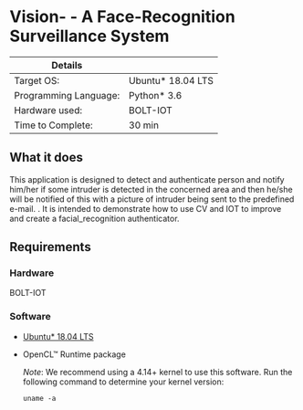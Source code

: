 
# Vision- - A Face-Recognition Surveillance System

| Details               |                    |
|-----------------------|---------------     |
| Target OS:            |  Ubuntu\* 18.04 LTS|
| Programming Language: |  Python* 3.6       |
| Hardware used:        |  BOLT-IOT          |
| Time to Complete:     |  30 min            |

## What it does
This application is designed to detect and authenticate person and notify him/her if some intruder is detected in the concerned area and then he/she will be notified of this with a picture of intruder being sent to the predefined e-mail. . It is intended to demonstrate how to use CV and IOT to improve and create a facial_recognition authenticator.

## Requirements

### Hardware

BOLT-IOT

 
### Software

* [Ubuntu\* 18.04 LTS](http://releases.ubuntu.com/18.04/)

* OpenCL™ Runtime package

  *Note*: We recommend using a 4.14+ kernel to use this software. Run the following command to determine your kernel version:
 
      uname -a
